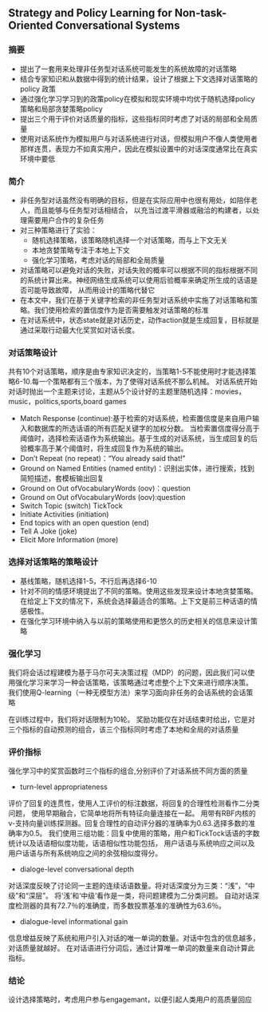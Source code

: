 ## Strategy and Policy Learning for Non-task-Oriented Conversational Systems
### 摘要
- 提出了一套用来处理非任务型对话系统可能发生的系统故障的对话策略
- 结合专家知识和从数据中得到的统计结果，设计了根据上下文选择对话策略的policy 政策
- 通过强化学习学习到的政策policy在模拟和现实环境中均优于随机选择policy策略和局部贪婪策略policy
- 提出三个用于评价对话质量的指标，这些指标同时考虑了对话的局部和全局质量
- 使用对话系统作为模拟用户与对话系统进行对话，但模拟用户不像人类使用者那样连贯，表现力不如真实用户，因此在模拟设置中的对话深度通常比在真实环境中要低
### 简介
- 非任务型对话虽然没有明确的目标，但是在实际应用中也很有用处，如陪伴老人，而且能够与任务型对话相结合，
以充当过渡平滑器或融洽的构建者，以处理需要用户合作的复杂任务
- 对三种策略进行了实验：
   - 随机选择策略，该策略随机选择一个对话策略，而与上下文无关
   - 本地贪婪策略专注于本地上下文
   - 强化学习策略，考虑对话的局部和全局质量
- 对话策略可以避免对话的失败，对话失败的概率可以根据不同的指标根据不同的系统计算出来。神经网络生成系统可以使用后验概率来确定所生成的话语是否可能导致故障，
从而用设计的策略代替它
- 在本文中，我们在基于关键字检索的非任务型对话系统中实施了对话策略和策略。我们使用检索的置信度作为是否需要触发对话策略的标准
- 在对话系统中，状态state就是对话历史，动作action就是生成回复，目标就是通过采取行动最大化奖赏如对话长度。

### 对话策略设计
共有10个对话策略，顺序是由专家知识决定的，当策略1-5不能使用时才能选择策略6-10.每一个策略都有三个版本，为了使得对话系统不那么机械。
对话系统开始对话时抛出一个主题来讨论，主题从5个设计好的主题里随机选择：movies，music，politics,sports,board games
- Match Response (continue):基于检索的对话系统，检索置信度是来自用户输入和数据库的所选话语的所有匹配关键字的加权分数。 
当检索置信度得分高于阈值时，选择检索话语作为系统输出。基于生成的对话系统，当生成回复的后验概率高于某个阈值时，将生成回复作为系统的输出。
- Don’t Repeat (no repeat)：“You already said that!”
- Ground on Named Entities (named entity)：识别出实体，进行搜索，找到简短描述，套模板输出回复
- Ground on Out ofVocabularyWords (oov)：question
- Ground on Out ofVocabularyWords (oov):question
- Switch Topic (switch) TickTock
- Initiate Activities (initiation)
- End topics with an open question (end)
- Tell A Joke (joke)
- Elicit More Information (more)

### 选择对话策略的策略设计
- 基线策略，随机选择1-5，不行后再选择6-10
- 针对不同的情感环境提出了不同的策略。使用这些发现来设计本地贪婪策略。在给定上下文的情况下，系统会选择最适合的策略。上下文是前三种话语的情感极性。
- 在强化学习环境中纳入与以前的策略使用和更悠久的历史相关的信息来设计策略

### 强化学习
我们将会话过程建模为基于马尔可夫决策过程（MDP）的问题，因此我们可以使用强化学习来学习一种会话策略，该策略通过考虑整个上下文来进行顺序决策。 
我们使用Q-learning（一种无模型方法）来学习面向非任务的会话系统的会话策略

在训练过程中，我们将对话限制为10轮。 奖励功能仅在对话结束时给出，它是对三个指标的自动预测的组合，该三个指标同时考虑了本地和全局的对话质量



### 评价指标
强化学习中的奖赏函数时三个指标的组合,分别评价了对话系统不同方面的质量
- turn-level appropriateness 

评价了回复的连贯性，使用人工评价的标注数据，将回复的合理性检测看作二分类问题，
使用早期融合，它简单地将所有特征向量连接在一起。 用带有RBF内核的v-支持向量训练探测器。回复合理性的自动评分器的准确率为0.63.选择多数的准确率为0.5。
我们使用三组功能：回复中使用的策略，用户和TickTock话语的字数统计以及话语相似度功能，话语相似性功能包括，
用户话语与系统响应之间以及用户话语与所有系统响应之间的余弦相似度得分。
- dialoge-level conversational depth

对话深度反映了讨论同一主题的连续话语数量。将对话深度分为三类：“浅”，“中级”和“深层”。 将‘浅’和‘中级’看作是一类，将问题建模为二分类问题。
自动对话深度检测器的具有72.7％的准确度，而多数投票基准的准确性为63.6％。 
- dialogue-level informational gain

信息增益反映了系统和用户引入对话的唯一单词的数量。对话中包含的信息越多，对话质量就越好。 在对话语进行分词后，通过计算唯一单词的数量来自动计算此指标。

### 结论
设计选择策略时，考虑用户参与engagemant，以便引起人类用户的高质量回应


